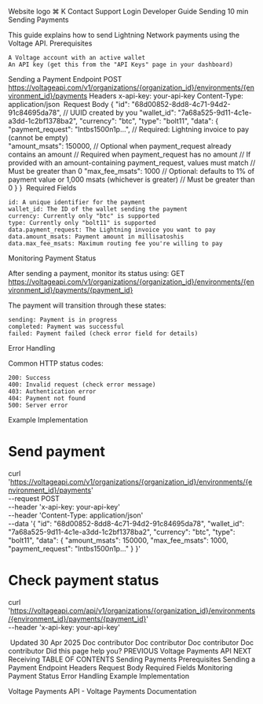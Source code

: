 Website logo
⌘
K
Contact Support
Login
Developer Guide
Sending
10 min
Sending Payments

This guide explains how to send Lightning Network payments using the Voltage API.
Prerequisites

    A Voltage account with an active wallet
    An API key (get this from the "API Keys" page in your dashboard)

Sending a Payment
Endpoint
POST https://voltageapi.com/v1/organizations/{organization_id}/environments/{environment_id}/payments
﻿
Headers
x-api-key: your-api-key
Content-Type: application/json
﻿
Request Body
{
  "id": "68d00852-8dd8-4c71-94d2-91c84695da78",  // UUID created by you
  "wallet_id": "7a68a525-9d11-4c1e-a3dd-1c2bf1378ba2",
  "currency": "btc",
  "type": "bolt11",
  "data": {
    "payment_request": "lntbs1500n1p...",  // Required: Lightning invoice to pay (cannot be empty)  
    "amount_msats": 150000,  // Optional when payment_request already contains an amount
                             // Required when payment_request has no amount
                             // If provided with an amount-containing payment_request, values must match
                             // Must be greater than 0
    "max_fee_msats": 1000    // Optional: defaults to 1% of payment value or 1,000 msats (whichever is greater)
                             // Must be greater than 0
  }
}
﻿
Required Fields

    id: A unique identifier for the payment
    wallet_id: The ID of the wallet sending the payment
    currency: Currently only "btc" is supported
    type: Currently only "bolt11" is supported
    data.payment_request: The Lightning invoice you want to pay
    data.amount_msats: Payment amount in millisatoshis
    data.max_fee_msats: Maximum routing fee you're willing to pay

Monitoring Payment Status

After sending a payment, monitor its status using:
GET https://voltageapi.com/v1/organizations/{organization_id}/environments/{environment_id}/payments/{payment_id}
﻿

The payment will transition through these states:

    sending: Payment is in progress
    completed: Payment was successful
    failed: Payment failed (check error field for details)

Error Handling

Common HTTP status codes:

    200: Success
    400: Invalid request (check error message)
    403: Authentication error
    404: Payment not found
    500: Server error

Example Implementation
# Send payment
curl 'https://voltageapi.com/v1/organizations/{organization_id}/environments/{environment_id}/payments' \
  --request POST \
  --header 'x-api-key: your-api-key' \
  --header 'Content-Type: application/json' \
  --data '{
    "id": "68d00852-8dd8-4c71-94d2-91c84695da78",
    "wallet_id": "7a68a525-9d11-4c1e-a3dd-1c2bf1378ba2",
    "currency": "btc",
    "type": "bolt11",
    "data": {
      "amount_msats": 150000,
      "max_fee_msats": 1000,
      "payment_request": "lntbs1500n1p..."
    }
  }'

# Check payment status
curl 'https://voltageapi.com/api/v1/organizations/{organization_id}/environments/{environment_id}/payments/{payment_id}' \
  --header 'x-api-key: your-api-key'
﻿

﻿
Updated 30 Apr 2025
Doc contributor
Doc contributor
Doc contributor
Doc contributor
Did this page help you?
PREVIOUS
Voltage Payments API
NEXT
Receiving
TABLE OF CONTENTS
Sending Payments
Prerequisites
Sending a Payment
Endpoint
Headers
Request Body
Required Fields
Monitoring Payment Status
Error Handling
Example Implementation

Voltage Payments API - Voltage Payments Documentation

